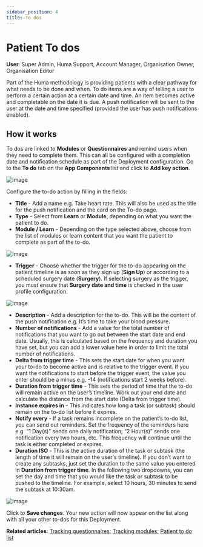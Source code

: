 ```yaml
---
sidebar_position: 4
title: To dos 
---
```

# Patient To dos
**User**: Super Admin, Huma Support, Account Manager, Organisation Owner, Organisation Editor

Part of the Huma methodology is providing patients with a clear pathway for what needs to be done and when. To do items are a way of telling a user to perform a certain action at a certain date and time. An item becomes active and completable on the date it is due. A push notification will be sent to the user at the date and time specified (provided the user has push notifications enabled). 
## How it works​
To dos are linked to **Modules** or **Questionnaires** and remind users when they need to complete them. This can all be configured with a completion date and notification schedule as part of the Deployment configuration.
Go to the **To do** tab on the **App Components** list and click to **Add key action**.

![image](./assets/Todo01.png)

Configure the to-do action by filling in the fields:
- **Title** - Add a name e.g. Take heart rate. This will also be used as the title for the push notification and the card on the To-do page.
- **Type** - Select from **Learn** or **Module**, depending on what you want the patient to do.
- **Module / Learn** - Depending on the type selected above, choose from the list of modules or learn content that you want the patient to complete as part of the to-do.

![image](./assets/Todo02.png)

- **Trigger** - Choose whether the trigger for the to-do appearing on the patient timeline is as soon as they sign up (**Sign Up**) or according to a scheduled surgery date (**Surgery**). If selecting surgery as the trigger, you must ensure that **Surgery date and time** is checked in the user profile configuration.  

![image](./assets/Todo03.png)

- **Description** - Add a description for the to-do. This will be the content of the push notification e.g. It’s time to take your blood pressure.
- **Number of notifications** - Add a value for the total number of notifications that you want to go out between the start date and end date. Usually, this is calculated based on the frequency and duration you have set, but you can add a lower value here in order to limit the total number of notifications.
- **Delta from trigger time** - This sets the start date for when you want your to-do to become active and is relative to the trigger event. If you want the notifications to start before the trigger event, the value you enter should be a minus e.g. -14 (notifications start 2 weeks before).
- **Duration from trigger time** - This sets the period of time that the to-do will remain active on the user’s timeline. Work out your end date and calculate the distance from the start date (Delta from trigger time).
- **Instance expires in** - This indicates how long a task (or subtask) should remain on the to-do list before it expires. 
- **Notify every** - If a task remains incomplete on the patient’s to-do list, you can send out reminders. Set the frequency of the reminders here e.g. “1 Day(s)” sends one daily notification; “2 Hour(s)” sends one notification every two hours, etc. This frequency will continue until the task is either completed or expires.
- **Duration ISO** - This is the active duration of the task or subtask (the length of time it will remain on the user's timeline). If you don’t want to create any subtasks, just set the duration to the same value you entered in **Duration from trigger time**.
In the following two dropdowns, you can set the day and time that you would like the task or subtask to be pushed to the timeline. For example, select 10 hours, 30 minutes to send the subtask at 10:30am. 

![image](./assets/Todo04.png)

Click to **Save changes**. 
Your new action will now appear on the list along with all your other to-dos for this Deployment. 

**Related articles**: [Tracking questionnaires](./tracking-questionnaires.md); [Tracking modules](./tracking-modules.md); [Patient to do list](../../../huma-app/features/to-dos.md)

